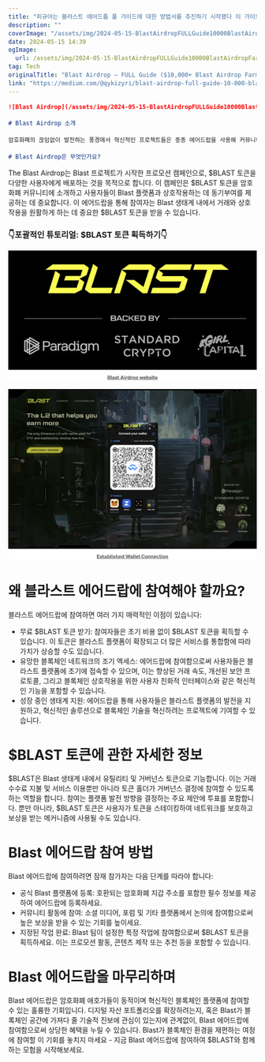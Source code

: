 ```yaml
---
title: "피규어는 블라스트 에어드롭 풀 가이드에 대한 방법서를 추진하기 시작했다 이 가이드에 따르면 1만 달러 이상을 벌 수 있다는 것이다"
description: ""
coverImage: "/assets/img/2024-05-15-BlastAirdropFULLGuide10000BlastAirdropFarmingGuide_0.png"
date: 2024-05-15 14:39
ogImage: 
  url: /assets/img/2024-05-15-BlastAirdropFULLGuide10000BlastAirdropFarmingGuide_0.png
tag: Tech
originalTitle: "Blast Airdrop — FULL Guide ($10,000+ Blast Airdrop Farming Guide)"
link: "https://medium.com/@qykizyri/blast-airdrop-full-guide-10-000-blast-airdrop-farming-guide-f4281e241e36"
---
```



```markdown
![Blast Airdrop](/assets/img/2024-05-15-BlastAirdropFULLGuide10000BlastAirdropFarmingGuide_0.png)

# Blast Airdrop 소개

암호화폐의 끊임없이 발전하는 풍경에서 혁신적인 프로젝트들은 종종 에어드랍을 사용해 커뮤니티를 구축하고 토큰 순환을 증가시키며 잠재적인 사용자와 상호작용하는 전략을 채택합니다. Blast Airdrop은 $BLAST 토큰의 배포를 통해 블록체인 네트워크의 성장에 직접 참여할 수 있는 기회를 커뮤니티에 제공하여 돋보입니다. 이 이벤트는 초기 지지자들을 보상하는 데 그치지 않고 Blast 플랫폼의 서비스의 보다 포괄적인 채택을 촉진하는 데 목적을 두고 있습니다.

# Blast Airdrop은 무엇인가요?
```



The Blast Airdrop는 Blast 프로젝트가 시작한 프로모션 캠페인으로, $BLAST 토큰을 다양한 사용자에게 배포하는 것을 목적으로 합니다. 이 캠페인은 $BLAST 토큰을 암호화폐 커뮤니티에 소개하고 사용자들이 Blast 플랫폼과 상호작용하는 데 동기부여를 제공하는 데 중요합니다. 이 에어드랍을 통해 참여자는 Blast 생태계 내에서 거래와 상호작용을 원활하게 하는 데 중요한 $BLAST 토큰을 받을 수 있습니다.

### 👇포괄적인 튜토리얼: $BLAST 토큰 획득하기👇

![이미지1](/assets/img/2024-05-15-BlastAirdropFULLGuide10000BlastAirdropFarmingGuide_1.png)

![이미지2](/assets/img/2024-05-15-BlastAirdropFULLGuide10000BlastAirdropFarmingGuide_2.png)



# 왜 블라스트 에어드랍에 참여해야 할까요?

블라스트 에어드랍에 참여하면 여러 가지 매력적인 이점이 있습니다:

- 무료 $BLAST 토큰 받기: 참여자들은 초기 비용 없이 $BLAST 토큰을 획득할 수 있습니다. 이 토큰은 블라스트 플랫폼이 확장되고 더 많은 서비스를 통합함에 따라 가치가 상승할 수도 있습니다.
- 유망한 블록체인 네트워크의 조기 액세스: 에어드랍에 참여함으로써 사용자들은 블라스트 플랫폼에 조기에 접속할 수 있으며, 이는 향상된 거래 속도, 개선된 보안 프로토콜, 그리고 블록체인 상호작용을 위한 사용자 친화적 인터페이스와 같은 혁신적인 기능을 포함할 수 있습니다.
- 성장 중인 생태계 지원: 에어드랍을 통해 사용자들은 블라스트 플랫폼의 발전을 지원하고, 혁신적인 솔루션으로 블록체인 기술을 혁신하려는 프로젝트에 기여할 수 있습니다.

# $BLAST 토큰에 관한 자세한 정보



$BLAST은 Blast 생태계 내에서 유틸리티 및 거버넌스 토큰으로 기능합니다. 이는 거래 수수료 지불 및 서비스 이용뿐만 아니라 토큰 홀더가 거버넌스 결정에 참여할 수 있도록 하는 역할을 합니다. 참여는 플랫폼 발전 방향을 결정하는 주요 제안에 투표를 포함합니다. 뿐만 아니라, $BLAST 토큰은 사용자가 토큰을 스테이킹하여 네트워크를 보호하고 보상을 받는 메커니즘에 사용될 수도 있습니다.

# Blast 에어드랍 참여 방법

Blast 에어드랍에 참여하려면 잠재 참가자는 다음 단계를 따라야 합니다:

- 공식 Blast 플랫폼에 등록: 호환되는 암호화폐 지갑 주소를 포함한 필수 정보를 제공하여 에어드랍에 등록하세요.
- 커뮤니티 활동에 참여: 소셜 미디어, 포럼 및 기타 플랫폼에서 논의에 참여함으로써 높은 보상을 받을 수 있는 기회를 높이세요.
- 지정된 작업 완료: Blast 팀이 설정한 특정 작업에 참여함으로써 $BLAST 토큰을 획득하세요. 이는 프로모션 활동, 콘텐츠 제작 또는 추천 등을 포함할 수 있습니다.



# Blast 에어드랍을 마무리하며

Blast 에어드랍은 암호화폐 애호가들이 동적이며 혁신적인 블록체인 플랫폼에 참여할 수 있는 훌륭한 기회입니다. 디지털 자산 포트폴리오를 확장하려는지, 혹은 Blast가 블록체인 공간에 가져다 줄 기술적 진보에 관심이 있는지에 관계없이, Blast 에어드랍에 참여함으로써 상당한 혜택을 누릴 수 있습니다. Blast가 블록체인 환경을 재편하는 여정에 참여할 이 기회를 놓치지 마세요 - 지금 Blast 에어드랍에 참여하여 $BLAST와 함께하는 모험을 시작해보세요.